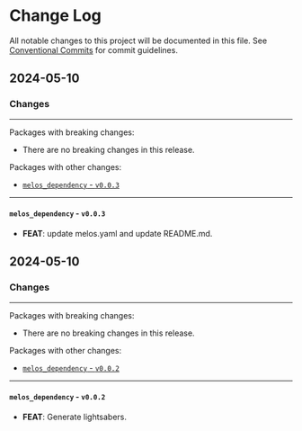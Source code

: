 # Change Log

All notable changes to this project will be documented in this file.
See [Conventional Commits](https://conventionalcommits.org) for commit guidelines.

## 2024-05-10

### Changes

---

Packages with breaking changes:

 - There are no breaking changes in this release.

Packages with other changes:

 - [`melos_dependency` - `v0.0.3`](#melos_dependency---v003)

---

#### `melos_dependency` - `v0.0.3`

 - **FEAT**: update melos.yaml and update README.md.


## 2024-05-10

### Changes

---

Packages with breaking changes:

 - There are no breaking changes in this release.

Packages with other changes:

 - [`melos_dependency` - `v0.0.2`](#melos_dependency---v002)

---

#### `melos_dependency` - `v0.0.2`

 - **FEAT**: Generate lightsabers.


